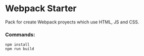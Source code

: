 # Webpack Starter

Pack for create Webpack proyects which use HTML, JS and CSS.

### Commands:
```
npm install
npm run build
```